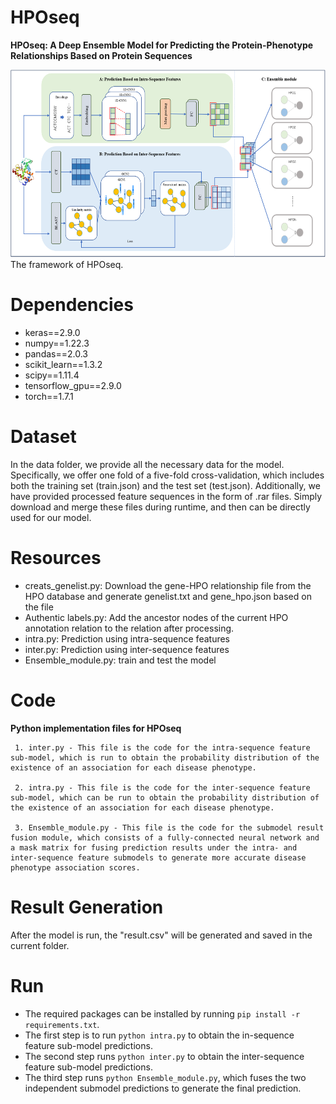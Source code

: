 # HPOseq
**HPOseq: A Deep Ensemble Model for Predicting the Protein-Phenotype Relationships Based on Protein Sequences**
<div align="center">
  <img src="https://github.com/LabBioMedCoder/HPOseq/blob/main/HPOseq_structure.png" width="800px" height="300px">
</div>
The framework of HPOseq.

# Dependencies
* keras==2.9.0
* numpy==1.22.3
* pandas==2.0.3
* scikit_learn==1.3.2
* scipy==1.11.4
* tensorflow_gpu==2.9.0
* torch==1.7.1

# Dataset
In the data folder, we provide all the necessary data for the model. Specifically, we offer one fold of a five-fold cross-validation, which includes both the training set (train.json) and the test set (test.json). Additionally, we have provided processed feature sequences in the form of .rar files. Simply download and merge these files during runtime, and then can be directly used  for our model.
 
# Resources
* creats_genelist.py: Download the gene-HPO relationship file from the HPO database and generate genelist.txt and gene_hpo.json based on the file
* Authentic labels.py: Add the ancestor nodes of the current HPO annotation relation to the relation after processing.
* intra.py: Prediction using intra-sequence features
* inter.py: Prediction using inter-sequence features
* Ensemble_module.py: train and test the model

# Code
**Python implementation files for HPOseq**

     1. inter.py - This file is the code for the intra-sequence feature sub-model, which is run to obtain the probability distribution of the existence of an association for each disease phenotype.

     2. intra.py - This file is the code for the inter-sequence feature sub-model, which can be run to obtain the probability distribution of the existence of an association for each disease phenotype.

     3. Ensemble_module.py - This file is the code for the submodel result fusion module, which consists of a fully-connected neural network and a mask matrix for fusing prediction results under the intra- and inter-sequence feature submodels to generate more accurate disease phenotype association scores.


# Result Generation
After the model is run, the "result.csv" will be generated and saved in the current folder.

# Run
* The required packages can be installed by running `pip install -r requirements.txt`.
* The first step is to run `python intra.py` to obtain the in-sequence feature sub-model predictions.
* The second step runs `python inter.py` to obtain the inter-sequence feature sub-model predictions.
* The third step runs `python Ensemble_module.py`, which fuses the two independent submodel predictions to generate the final prediction.
